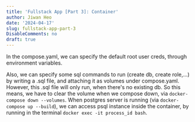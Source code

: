 ```yaml
---
title: 'Fullstack App [Part 3]: Container'
author: Jiwan Heo
date: '2024-04-17'
slug: fullstack-app-part-3
DisableComments: no
draft: true
---
```


In the compose.yaml, we can specify the default root user creds, through 
environment variables.

Also, we can specify some sql commands to run (create db, create role,...) by
writing a .sql file, and attaching it as volumes under compose.yaml. However, 
this .sql file will only run, when there's no existing db. So this means, we 
have to clear the volume when we compose down, via `docker-compose down --volumes`.
When postgres server is running (via `docker-compose up --build`), we can access
psql instance inside the container, by running in the terminal 
`docker exec -it process_id bash`.